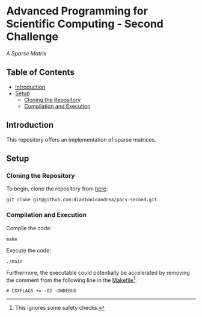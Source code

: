 # Advanced Programming for Scientific Computing - Second Challenge

_A Sparse Matrix_

## Table of Contents

- [Introduction](#introduction)
- [Setup](#setup)
    - [Cloning the Repository](#cloning-the-repository)
    - [Compilation and Execution](#compilation-and-execution)

## Introduction

This repository offers an implementation of sparse matrices.

## Setup

### Cloning the Repository

To begin, clone the repository from [here](https://github.com/diantonioandrea/pacs-second):

    git clone git@github.com:diantonioandrea/pacs-second.git

### Compilation and Execution

Compile the code:

    make

Execute the code:

    ./main

Furthermore, the executable could potentially be accelerated by removing the comment from the following line in the [Makefile](./Makefile)[^1]:

[^1]: This ignores some safety checks.

```make
# CXXFLAGS += -O2 -DNDEBUG
```